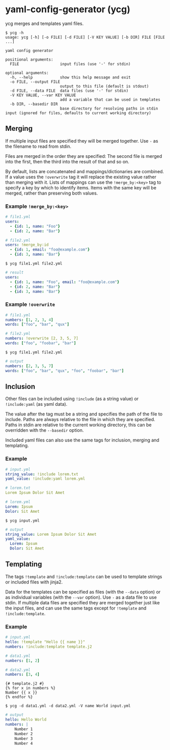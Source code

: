 # yaml-config-generator (ycg)
ycg merges and templates yaml files.

```
$ ycg -h
usage: ycg [-h] [-o FILE] [-d FILE] [-V KEY VALUE] [-b DIR] FILE [FILE ...]

yaml config generator

positional arguments:
  FILE                  input files (use '-' for stdin)

optional arguments:
  -h, --help            show this help message and exit
  -o FILE, --output FILE
                        output to this file (default is stdout)
  -d FILE, --data FILE  data files (use '-' for stdin)
  -V KEY VALUE, --var KEY VALUE
                        add a variable that can be used in templates
  -b DIR, --basedir DIR
                        base directory for resolving paths in stdin input (ignored for files, defaults to current working directory)

```


## Merging
If multiple input files are specified they will be merged together.
Use `-` as the filename to read from stdin.

Files are merged in the order they are specified: The second file is merged into the first, then the third into the result of that and so on.

By default, lists are concatenated and mappings/dictionaries are combined.
If a value uses the `!overwrite` tag it will replace the existing value rather than merging with it.
Lists of mappings can use the `!merge_by:<key>` tag to specify a key by which to identify items.
Items with the same key will be merged, rather than preserving both values.

### Example `!merge_by:<key>`

```yaml
# file1.yml
users: 
  - {id: 1, name: "Foo"}
  - {id: 2, name: "Bar"}
```

```yaml
# file2.yml
users: !merge_by:id
  - {id: 1, email: "foo@example.com"}
  - {id: 3, name: "Bar"}
```

```
$ ycg file1.yml file2.yml
```

```yaml
# result
users:
  - {id: 1, name: "Foo", email: "foo@example.com"}
  - {id: 2, name: "Bar"}
  - {id: 3, name: "Bar"}
```



### Example `!overwrite`

```yaml
# file1.yml
numbers: [1, 2, 3, 4]
words: ["foo", "bar", "qux"]
```

```yaml
# file2.yml
numbers: !overwrite [2, 3, 5, 7]
words: ["foo", "foobar", "bar"]
```

```
$ ycg file1.yml file2.yml
```

```yaml
# output
numbers: [2, 3, 5, 7]
words: ["foo", "bar", "qux", "foo", "foobar", "bar"]
```


## Inclusion

Other files can be included using `!include` (as a string value) or `!include:yaml` (as yaml data).

The value after the tag must be a string and specifies the path of the file to include.
Paths are always relative to the file in which they are specified.
Paths in stdin are relative to the current working directory, this can be overridden with the `--basedir` option.

Included yaml files can also use the same tags for inclusion, merging and templating.

### Example
```yaml
# input.yml
string_value: !include lorem.txt
yaml_value: !include:yaml lorem.yml
```

```yaml
# lorem.txt
Lorem Ipsum Dolor Sit Amet
```

```yaml
# lorem.yml
Lorem: Ipsum
Dolor: Sit Amet
```

```
$ ycg input.yml
```

```yaml
# output
string_value: Lorem Ipsum Dolor Sit Amet
yaml_value:
  Lorem: Ipsum
  Dolor: Sit Amet
```

## Templating
The tags `!template` and `!include:template` can be used to template strings or included files with jinja2.

Data for the templates can be specified as files (with the `--data` option) or as individual variables (with the `--var` option).
Use `-` as a data file to use stdin.
If multiple data files are specified they are merged together just like the input files, and can use the same tags except for `!template` and `!include:template`.

### Example

```yaml
# input.yml
hello: !template "Hello {{ name }}"
numbers: !include:template template.j2

```

```yaml
# data1.yml
numbers: [1, 2]
```

```yaml
# data2.yml
numbers: [3, 4]
```

```text
{# template.j2 #}
{% for x in numbers %}
Number {{ x }}
{% endfor %}
```

```
$ ycg -d data1.yml -d data2.yml -V name World input.yml
```

```yaml
# output
hello: Hello World
numbers: |
    Number 1
    Number 2
    Number 3
    Number 4
```